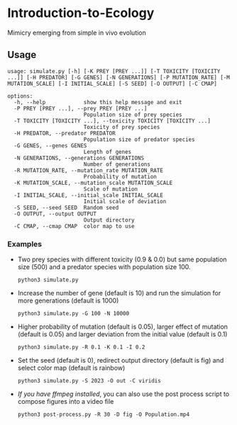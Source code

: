# Introduction-to-Ecology

Mimicry emerging from simple in vivo evolution

## Usage

```
usage: simulate.py [-h] [-K PREY [PREY ...]] [-T TOXICITY [TOXICITY ...]] [-H PREDATOR] [-G GENES] [-N GENERATIONS] [-P MUTATION_RATE] [-M MUTATION_SCALE] [-I INITIAL_SCALE] [-S SEED] [-O OUTPUT] [-C CMAP]

options:
  -h, --help            show this help message and exit
  -P PREY [PREY ...], --prey PREY [PREY ...]
                        Population size of prey species
  -T TOXICITY [TOXICITY ...], --toxicity TOXICITY [TOXICITY ...]
                        Toxicity of prey species
  -H PREDATOR, --predator PREDATOR
                        Population size of predator species
  -G GENES, --genes GENES
                        Length of genes
  -N GENERATIONS, --generations GENERATIONS
                        Number of generations
  -R MUTATION_RATE, --mutation_rate MUTATION_RATE
                        Probability of mutation
  -K MUTATION_SCALE, --mutation_scale MUTATION_SCALE
                        Scale of mutation
  -I INITIAL_SCALE, --initial_scale INITIAL_SCALE
                        Initial scale of deviation
  -S SEED, --seed SEED  Random seed
  -O OUTPUT, --output OUTPUT
                        Output directory
  -C CMAP, --cmap CMAP  color map to use
```

### Examples

- Two prey species with different toxicity (0.9 & 0.0) but same population size (500) and a predator species with population size 100.
  ```
  python3 simulate.py
  ```
- Increase the number of gene (default is 10) and run the simulation for more generations (default is 1000)
  ```
  python3 simulate.py -G 100 -N 10000
  ```
- Higher probability of mutation (default is 0.05), larger effect of mutation (default is 0.05) and larger deviation from the initial value (default is 0.1)
  ```
  python3 simulate.py -R 0.1 -K 0.1 -I 0.2
  ```
- Set the seed (default is 0), redirect output directory (default is fig) and select color map (default is rainbow)
  ```
  python3 simulate.py -S 2023 -O out -C viridis
  ```
- *If you have ffmpeg installed*, you can also use the post process script to compose figures into a video file
  ```
  python3 post-process.py -R 30 -D fig -O Population.mp4
  ```